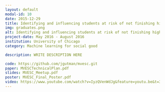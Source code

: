 ```yaml
---
layout: default
modal-id: 10
date: 2015-12-29
title: Identifying and influencing students at risk of not finishing high school
img: graduates.png
alt: Identifying and influencing students at risk of not finishing high school
project-date: May 2016 - August 2016
institution: University of Chicago
category: Machine learning for social good

description: WRITE DESCRIPTION HERE

code: https://github.com/jgutman/mvesc.git
paper: MVESCTechnicalPlan.pdf
slides: MVESC_Meetup.pdf
poster: MVESC_Final_Poster.pdf
video: https://www.youtube.com/watch?v=IyzQVenWdJg&feature=youtu.be&t=38m52s
---
```

